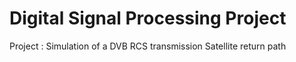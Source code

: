 # Digital Signal Processing Project 

Project : Simulation of a DVB RCS transmission Satellite return path
